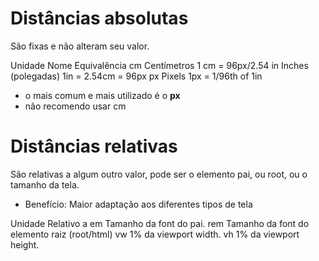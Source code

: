 # Distâncias absolutas <length>

São fixas e não alteram seu valor.

Unidade     Nome                    Equivalência
cm          Centímetros             1 cm = 96px/2.54
in          Inches (polegadas)      1in = 2.54cm = 96px
px          Pixels                  1px = 1/96th of 1in

* o mais comum e mais utilizado é o **px**
* não recomendo usar cm

# Distâncias relativas

São relativas a algum outro valor, pode ser o elemento pai, ou root, ou o tamanho da tela.

* Benefício: Maior adaptação aos diferentes tipos de tela

Unidade         Relativo a
em              Tamanho da font do pai.
rem             Tamanho da font do elemento raiz (root/html)
vw              1% da viewport width.
vh              1% da viewport height.